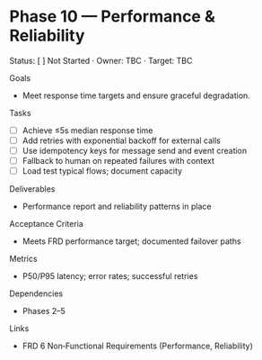 # Phase 10 — Performance & Reliability

Status: [ ] Not Started · Owner: TBC · Target: TBC

Goals
- Meet response time targets and ensure graceful degradation.

Tasks
- [ ] Achieve ≤5s median response time
- [ ] Add retries with exponential backoff for external calls
- [ ] Use idempotency keys for message send and event creation
- [ ] Fallback to human on repeated failures with context
- [ ] Load test typical flows; document capacity

Deliverables
- Performance report and reliability patterns in place

Acceptance Criteria
- Meets FRD performance target; documented failover paths

Metrics
- P50/P95 latency; error rates; successful retries

Dependencies
- Phases 2–5

Links
- FRD 6 Non‑Functional Requirements (Performance, Reliability)

